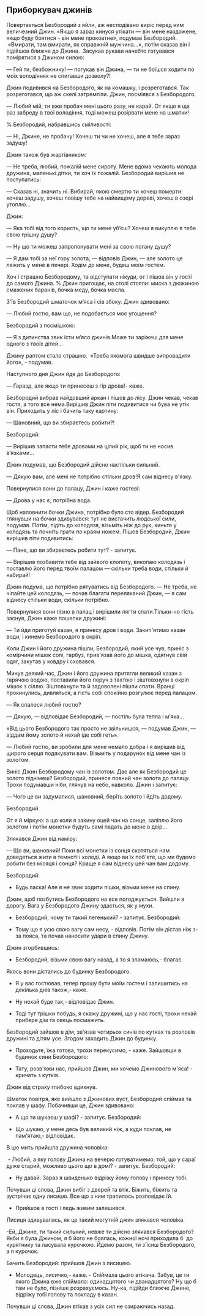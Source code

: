 ## Приборкувач джинів

Повертається Безбородий з яйли, аж несподівано виріс перед ним величезний Джин.
«Якщо я зараз кинуся утікати — він мене наздожене, якщо буду боятися - він мене проковтне», подумав Безбородий.
 «Вмирати, там вмирати, як справжній мужчина...», потім сказав він і підійшов ближче до Джина.
 Засукав рукави начебто готувався помірятися з Джином силою:

— Гей ти, безбожнику! — погукав він Джина, — ти не боїшся ходити по моїх володіннях не спитавши дозволу?!

Джин подивився на Безбородого, як на комашку, і розреготався.
Так розреготався, що аж скелі затремтіли.
Джин, посміявся з Безбородого.

— Любий мій, ти вже пробач мені цього разу, не карай. От якщо я ще раз забреду в твої володіння, тоді можеш розірвати мене на шматки!

% Безбородий, набравшись сміливості:

— Ні, Джине, не пробачу! Хочеш ти чи не хочеш, але я тебе зараз задушу!

Джин також був жартівником:

— Не треба, любий, пожалій мене сироту. Мене вдома чекають молода дружина, маленькі дітки, ти хоч їх пожалій.
Безбородий вирішив не поступатись:

— Сказав ні, значить ні. Вибирай, якою смертю ти хочеш померти: хочеш задушу, хочеш повішу тебе на найвищому дереві, хочеш в озері утоплю...

Джин:

— Яка тобі від того користь, що ти мене уб’єш?
Хочеш я викуплю в тебе свою грішну душу?

— Ну що ти можеш запропонувати мені за свою погану душу?  

— Я дам тобі за неї гору золота, — відповів Джин, — але золото це лежить у мене в печері.
Ходім до мене, будеш моїм гостем.

Хоч і страшно Безбородому, та відступати нікуди, от і пішов він у гості до самого Джина.
% Джин пригощає, на столі стояли: миска з дюжиною смажених баранів, бочка меду, бочка масла.

З'їв Безбородий шматочок м’яса і сів збоку.
Джин здивовано:

— Любий гостю, вам що, не подобається моє угощення?

Безбородий з посмішкою:

— Я з дитинства звик їсти м’ясо джинів.Може ти заріжеш для мене одного з твоїх дітей...

Джину раптом стало страшно.
 «Треба якомога швидше випровадити його», - подумав.

Наступного дня Джин йде до Безбородого:

— Гаразд, але якщо ти принесеш з гір дрова!- каже.

Безбородий вибрав найдовший аркан і пішов до лісу.
Джин чекав, чекав гостя, а того все нема.Вирішив Джин піти подивитися чи бува не утік він.
Приходить у ліс і бачить таку картину:

— Шановний, що ви збираєтесь робити?!

Безбородий:

— Вирішив запасти тебе дровами на цілий рік, щоб ти не носив в’язками...

Джин подумав, що Безбородий дійсно настільки сильний.

— Дякую вам, але мені не потрібно стільки дров!Я сам віднесу в'язку.

Повернулися вони до палацу, Джин і каже гостеві:

— Дрова у нас є, потрібна вода.

Щоб наповнити бочки Джина, потрібно було сто відер.
Безбородий глянувши на бочки здивувався: тут не вистачить людської сили, подумав.
Потім, підіть до колодязя, візьміть ніж до рук, киньте у колодязь та почніть грати по краям ножем.
Пішов Безбородий, Джин вирішив піти подивитись:

— Пане, що ви збираєтесь робити тут? - запитує.

— Вирішив позбавити тебе від зайвого клопоту, викопаю колодязь і поставлю його перед твоїм палацом — скільки треба води, стільки й набирай!

Джин подума, що потрібно рятуватись від Безбородого.
— Не треба, не чіпайте цей колодязь, — почав благати переляканий Джин, — я сам віднесу стільки води, скільки потрібно.

Повернулися вони пізно в палац і вирішили лягти спати.Тільки-но гість заснув, Джин каже пошепки дружині:

— Ти йди приготуй казан, я принесу дров і води.
Закип'ятимо казан води, і кинемо Безбородого в окріп.

Коли Джин і його дружина пішли, Безбородий, який усе чув, приніс з комірчини мішок солі, гарбуз, прив'язав його до мішка, одягнув свій одяг, закутав у ковдру і сховався.

Минув деякий час, Джин і його дружина притягли великий казан з гарячою водою, поставили його поруч з тахтою і зіштовхнули в окріп мішок з сіллю.
Зіштовхнули та й задоволені пішли спати.
Вранці прокинулись, дивляться, а гість собі спокійно розгулює перед палацом.

— Як спалося любий гостю?

— Дякую, — відповідає Безбородий, — постіль була тепла і м’яка...

«Від цього Безбородого так просто не звільнишся, — подумав Джин, — віддам йому золото й нехай іде собі геть».

— Любий гостю, ви зробили для мене немало добра і я вирішив від щирого серця подякувати вам. Візьміть у подарунок від мене чан із золотом.

Виніс Джин Безбородому чан із золотом.
Дає але як Безбородий це золото піднімеш?
Безбородий, принесе повний чан золота до палацу.
Трохи подумавши ніби, глянув на небо, навколо.
Джин і запитує:

— Чого це ви задумалися, шановний, беріть золото і йдіть додому.

Безбородий:

От я й міркую: а що коли я закину оцей чан на сонце, заліплю його золотом і потім монетки будуть самі падать до мене в двір...

Злякався Джин від наміру:

— Що ви, шановний! Поки всі монетки із сонця скотяться нам доведеться жити в темноті і холоді.
А якщо ви їх поб'єте, що ми будемо робити без місяця і сонця?
Краще я сам віднесу цей чан вам додому.

Безбородий:
- Будь ласка! Але я не звик ходити пішки, візьми мене на спину.

Джин, щоб позбутись Безбородого на все погоджується.
Вийшли в дорогу.
Вага у Безбородого Джину здається, як у мухи.

- Безбородий, чому ти такий легенький? - запитує.
Безбородий:

- Тому що я усю свою вагу сам несу, - відповів.
Потім він дістав ніж з-за пояса, та почав наносити удари в спину Джину.

Джин згорбившись:

- Безбородий, візьми свою вагу назад, а то я зламаюсь,- благає.

Якось вони дістались до будинку Безбородого.

- Я у вас гостював, тепер прошу бути моїм гостем і залишитись на декілька днів також,- каже.

- Ну нехай буде так,- відповідає Джин.

- Тоді тут трішки побудь, я скажу дружині, що у нас гості, трохи нехай прибере дім та овець посмажить.

Безбородий зайшов в дім, зв'язав чотирьох синів по кутках та розповів дружині та дітям усе.
Згодом заходить Джин до будинку.

- Проходьте, їжа готова, трохи перекусимо, - каже.
Зайшовши в будинок сини Безбородого:

- Тату, розв'яжи нас, прийшов Джин, ми хочемо Джинового м'яса! - кричать з кутків.

Джин від страху глибоко вдихнув.

Шматок повітря, яке вийшло з Джинових вуст, Безбородий спіймав та поклав у шафу.
Побачивши це, Джин здивовано:

- А що ти шукаєш у шафі? - запитує.
Безбородий:

- Що шукаю, у мене десь був великий ніж, а куди поклав, не пам'ятаю,- відповідає.

В цю мить прийшла дружина чоловіка:

 - Любий, а яку голову Джина на вечерю готуватимемо: той, що у сараї дуже старий, можливо цього що в домі? - запитує.
Безбородий:

- Ну давай. Зараз я швиденько відріжу йому голову і принесу тобі.

Почувши ці слова, Джин вибіг з дверей та втік.
Біжить, біжить та зустрічає одну лисицю.
Все що з ним трапилось розповідає їй.

- Прийшов в гості і ледь живим залишився.

Лисиця здивувалась, як це такий могутній джин злякався чоловіка.

-Ей, Джине, ти такий сильний, невже ти дійсно злякався Безбородого?
Якби я була Джином, я б його не боялась, кожної ночі приходила б  до курятнику та ласувала курочкою.
Йдемо разом, ти з'їсиш Безбородого, а я курочок.

Бачить Безбородий: прийшов Джин з лисицею.

- Молодець, лисичко,- каже. - Спіймала цього втікача.
Забув, це ти якого Джина вже спіймала: одинадцятого чи дванадцятого?
Ну що б там не було, пізніше розрахуємось.
Ну-ка, підійди ближче Джине, відріжу тобі голову та покладу в казан.

Почувши ці слова, Джин втікав з усіх сил не озираючись назад.


